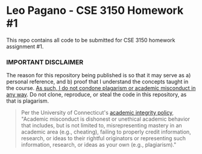 # Leo Pagano - CSE 3150 Homework #1
This repo contains all code to be submitted for CSE 3150 homework assignment #1.

### IMPORTANT DISCLAIMER
The reason for this repository being published is so that it may serve as a) personal reference, and b) proof that I understand the concepts taught in the course. <u>As such, I do not condone plagarism or academic misconduct in any way</u>. Do not clone, reproduce, or steal the code in this repository, as that is plagarism.

> Per the University of Connecticut's [academic integrity policy](https://community.uconn.edu/the-student-code/the-student-code-appendix-a/), "Academic misconduct is dishonest or unethical academic behavior that includes, but is not limited to, misrepresenting mastery in an academic area (e.g., cheating), failing to properly credit information, research, or ideas to their rightful originators or representing such information, research, or ideas as your own (e.g., plagiarism)."
